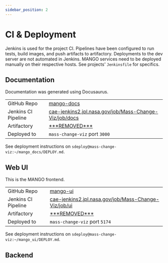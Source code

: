 ```yaml
---
sidebar_position: 2
---
```


# CI & Deployment
Jenkins is used for the project CI. Pipelines have been configured to run tests, build images, and push artifacts to artifactory. Deployments to the dev server are not automated in Jenkins. MANGO services need to be deployed manually on their respective hosts. See projects' `Jenkinsfile` for specifics.

## Documentation
Documentation was generated using Docusaurus.

<table>
  <tr>
    <td>GitHub Repo</td>
    <td><a href="***REMOVED***">mango-docs</a></td>
  </tr>
  <tr>
    <td>Jenkins CI Pipeline</td>
    <td><a href="***REMOVED***/job/docs/">cae-jenkins2.jpl.nasa.gov/job/Mass-Change-Viz/job/docs</a></td>
  </tr>
  <tr>
    <td>Artifactory</td>
    <td><a href="***REMOVED***/mango-docs">***REMOVED***</a></td>
  </tr>
  <tr>
    <td>Deployed to</td>
    <td><code>mass-change-viz</code> port <code>3000</code></td>
  </tr>
</table>

See deployment instructions on `sdeploy@mass-change-viz:~/mango_docs/DEPLOY.md`.

## Web UI
This is the MANGO frontend.

<table>
  <tr>
    <td>GitHub Repo</td>
    <td><a href="***REMOVED***">mango-ui</a></td>
  </tr>
  <tr>
    <td>Jenkins CI Pipeline</td>
    <td><a href="***REMOVED***/job/ui/">cae-jenkins2.jpl.nasa.gov/job/Mass-Change-Viz/job/ui</a></td>
  </tr>
  <tr>
    <td>Artifactory</td>
    <td><a href="***REMOVED***/mango-ui">***REMOVED***</a></td>
  </tr>
  <tr>
    <td>Deployed to</td>
    <td><code>mass-change-viz</code> port <code>5174</code></td>
  </tr>
</table>

See deployment instructions on `sdeploy@mass-change-viz:~/mango_ui/DEPLOY.md`.

## Backend
